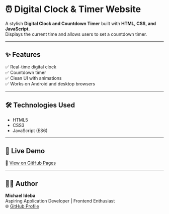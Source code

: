 # ⏰ Digital Clock & Timer Website

A stylish **Digital Clock and Countdown Timer** built with **HTML, CSS, and JavaScript**.  
Displays the current time and allows users to set a countdown timer.

---

## ✨ Features
✅ Real-time digital clock  
✅ Countdown timer  
✅ Clean UI with animations  
✅ Works on Android and desktop browsers  

---

## 🛠️ Technologies Used
- HTML5  
- CSS3  
- JavaScript (ES6)

---

## 🚀 Live Demo
🔗 [View on GitHub Pages](https://michaelideba0.github.io/digital-clock)

---

## 👨‍💻 Author
**Michael Ideba**  
Aspiring Application Developer | Frontend Enthusiast  
🌐 [GitHub Profile](https://github.com/michaelideba0)
